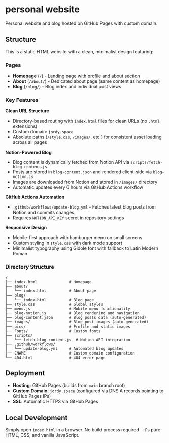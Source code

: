 # personal website

Personal website and blog hosted on GitHub Pages with custom domain.

## Structure

This is a static HTML website with a clean, minimalist design featuring:

### Pages
- **Homepage** (`/`) - Landing page with profile and about section
- **About** (`/about/`) - Dedicated about page (same content as homepage)
- **Blog** (`/blog/`) - Blog index and individual post views

### Key Features

**Clean URL Structure**
- Directory-based routing with `index.html` files for clean URLs (no `.html` extensions)
- Custom domain: `jordy.space`
- Absolute paths (`/style.css`, `/images/`, etc.) for consistent asset loading across all pages

**Notion-Powered Blog**
- Blog content is dynamically fetched from Notion API via `scripts/fetch-blog-content.js`
- Posts are stored in `blog-content.json` and rendered client-side via `blog-notion.js`
- Images are downloaded from Notion and stored in `/images/` directory
- Automatic updates every 6 hours via GitHub Actions workflow

**GitHub Actions Automation**
- `.github/workflows/update-blog.yml` - Fetches latest blog posts from Notion and commits changes
- Requires `NOTION_API_KEY` secret in repository settings

**Responsive Design**
- Mobile-first approach with hamburger menu on small screens
- Custom styling in `style.css` with dark mode support
- Minimalist typography using Gidole font with fallback to Latin Modern Roman

### Directory Structure

```
/
├── index.html              # Homepage
├── about/
│   └── index.html          # About page
├── blog/
│   └── index.html          # Blog page
├── style.css               # Global styles
├── menu.js                 # Mobile menu functionality
├── blog-notion.js          # Blog rendering and navigation
├── blog-content.json       # Blog posts data (auto-generated)
├── images/                 # Blog post images (auto-generated)
├── pics/                   # Profile and static images
├── Fonts/                  # Custom fonts
├── scripts/
│   └── fetch-blog-content.js  # Notion API integration
├── .github/workflows/
│   └── update-blog.yml     # Automated blog updates
├── CNAME                   # Custom domain configuration
└── 404.html                # 404 error page
```

## Deployment

- **Hosting**: GitHub Pages (builds from `main` branch root)
- **Custom Domain**: `jordy.space` (configured via DNS A records pointing to GitHub Pages IPs)
- **SSL**: Automatic HTTPS via GitHub Pages

## Local Development

Simply open `index.html` in a browser. No build process required - it's pure HTML, CSS, and vanilla JavaScript.